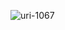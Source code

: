 ![uri-1067](https://user-images.githubusercontent.com/62181222/99332347-62ad2d80-28aa-11eb-9baa-527af0c9c924.png)

